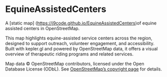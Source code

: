 # EquineAssistedCenters
A [static map] (https://j9code.github.io/EquineAssistedCenters)of equine assisted centers in OpenStreetMap.

This map highlights equine-assisted service centers across the region, designed to support outreach, volunteer engagement, and accessibility. Built with kepler.gl and powered by OpenStreetMap data, it offers a visual overview of therapeutic riding programs and related services.

Map data © OpenStreetMap contributors, licensed under the Open Database License (ODbL).
See [OpenStreetMap’s copyright page](https://www.openstreetmap.org/copyright) for details.

